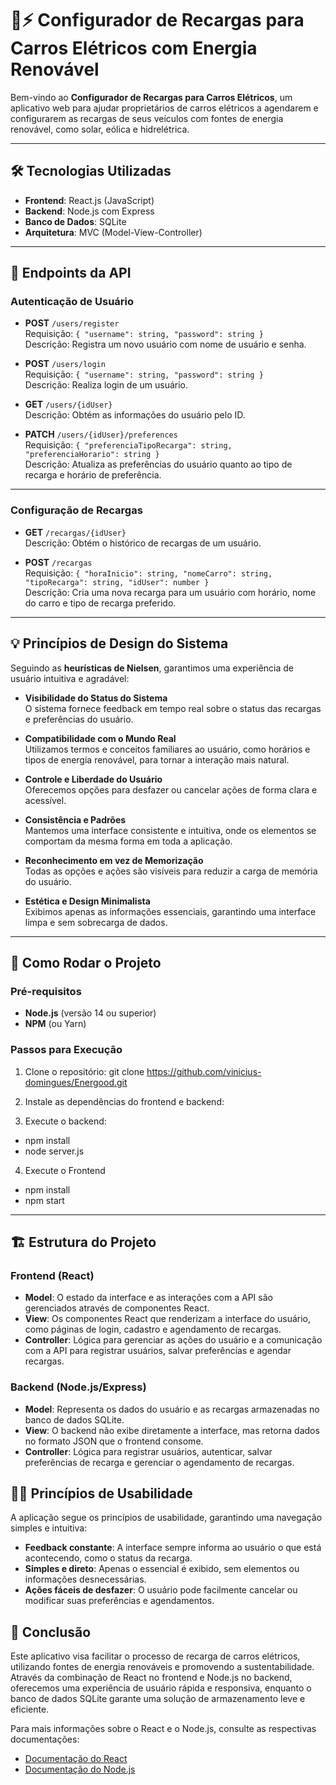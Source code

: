 # 🚗⚡️ **Configurador de Recargas para Carros Elétricos com Energia Renovável**

Bem-vindo ao **Configurador de Recargas para Carros Elétricos**, um aplicativo web para ajudar proprietários de carros elétricos a agendarem e configurarem as recargas de seus veículos com fontes de energia renovável, como solar, eólica e hidrelétrica.

---

## 🛠️ **Tecnologias Utilizadas**

- **Frontend**: React.js (JavaScript)
- **Backend**: Node.js com Express
- **Banco de Dados**: SQLite
- **Arquitetura**: MVC (Model-View-Controller)

---

## 📡 **Endpoints da API**

### **Autenticação de Usuário**

- **POST** `/users/register`  
  Requisição: `{ "username": string, "password": string }`  
  Descrição: Registra um novo usuário com nome de usuário e senha.

- **POST** `/users/login`  
  Requisição: `{ "username": string, "password": string }`  
  Descrição: Realiza login de um usuário.

- **GET** `/users/{idUser}`  
  Descrição: Obtém as informações do usuário pelo ID.

- **PATCH** `/users/{idUser}/preferences`  
  Requisição: `{ "preferenciaTipoRecarga": string, "preferenciaHorario": string }`  
  Descrição: Atualiza as preferências do usuário quanto ao tipo de recarga e horário de preferência.

---

### **Configuração de Recargas**

- **GET** `/recargas/{idUser}`  
  Descrição: Obtém o histórico de recargas de um usuário.

- **POST** `/recargas`  
  Requisição: `{ "horaInicio": string, "nomeCarro": string, "tipoRecarga": string, "idUser": number }`  
  Descrição: Cria uma nova recarga para um usuário com horário, nome do carro e tipo de recarga preferido.

---

## 💡 **Princípios de Design do Sistema**

Seguindo as **heurísticas de Nielsen**, garantimos uma experiência de usuário intuitiva e agradável:

- **Visibilidade do Status do Sistema**  
  O sistema fornece feedback em tempo real sobre o status das recargas e preferências do usuário.

- **Compatibilidade com o Mundo Real**  
  Utilizamos termos e conceitos familiares ao usuário, como horários e tipos de energia renovável, para tornar a interação mais natural.

- **Controle e Liberdade do Usuário**  
  Oferecemos opções para desfazer ou cancelar ações de forma clara e acessível.

- **Consistência e Padrões**  
  Mantemos uma interface consistente e intuitiva, onde os elementos se comportam da mesma forma em toda a aplicação.

- **Reconhecimento em vez de Memorização**  
  Todas as opções e ações são visíveis para reduzir a carga de memória do usuário.

- **Estética e Design Minimalista**  
  Exibimos apenas as informações essenciais, garantindo uma interface limpa e sem sobrecarga de dados.

---

## 🚀 **Como Rodar o Projeto**

### **Pré-requisitos**

- **Node.js** (versão 14 ou superior)
- **NPM** (ou Yarn)


### **Passos para Execução**

1. Clone o repositório:
   git clone https://github.com/vinicius-domingues/Energood.git


2. Instale as dependências do frontend e backend:


3. Execute o backend:
- npm install
- node server.js


4. Execute o Frontend
- npm install
- npm start

---

## 🏗️ Estrutura do Projeto

### Frontend (React)
- **Model**: O estado da interface e as interações com a API são gerenciados através de componentes React.
- **View**: Os componentes React que renderizam a interface do usuário, como páginas de login, cadastro e agendamento de recargas.
- **Controller**: Lógica para gerenciar as ações do usuário e a comunicação com a API para registrar usuários, salvar preferências e agendar recargas.

### Backend (Node.js/Express)
- **Model**: Representa os dados do usuário e as recargas armazenadas no banco de dados SQLite.
- **View**: O backend não exibe diretamente a interface, mas retorna dados no formato JSON que o frontend consome.
- **Controller**: Lógica para registrar usuários, autenticar, salvar preferências de recarga e gerenciar o agendamento de recargas.

## 🧑‍💻 Princípios de Usabilidade
A aplicação segue os princípios de usabilidade, garantindo uma navegação simples e intuitiva:

- **Feedback constante**: A interface sempre informa ao usuário o que está acontecendo, como o status da recarga.
- **Simples e direto**: Apenas o essencial é exibido, sem elementos ou informações desnecessárias.
- **Ações fáceis de desfazer**: O usuário pode facilmente cancelar ou modificar suas preferências e agendamentos.

## 🌱 Conclusão
Este aplicativo visa facilitar o processo de recarga de carros elétricos, utilizando fontes de energia renováveis e promovendo a sustentabilidade. Através da combinação de React no frontend e Node.js no backend, oferecemos uma experiência de usuário rápida e responsiva, enquanto o banco de dados SQLite garante uma solução de armazenamento leve e eficiente.

Para mais informações sobre o React e o Node.js, consulte as respectivas documentações:

- [Documentação do React](https://reactjs.org/docs/getting-started.html)
- [Documentação do Node.js](https://nodejs.org/en/docs/)


